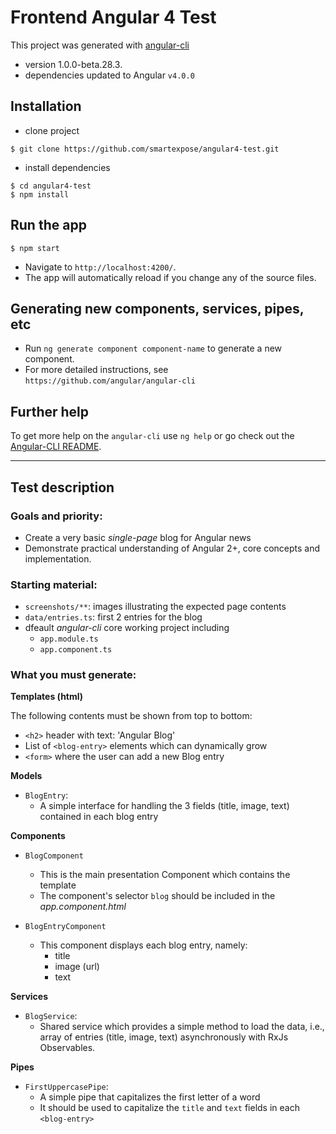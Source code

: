 # Frontend Angular 4 Test

This project was generated with [angular-cli](https://github.com/angular/angular-cli)

- version 1.0.0-beta.28.3.
- dependencies updated to Angular `v4.0.0`

## Installation

- clone project
```
$ git clone https://github.com/smartexpose/angular4-test.git
```

- install dependencies
```
$ cd angular4-test
$ npm install
```


## Run the app
```
$ npm start
```

- Navigate to `http://localhost:4200/`. 
- The app will automatically reload if you change any of the source files.

## Generating new components, services, pipes, etc

- Run `ng generate component component-name` to generate a new component.
- For more detailed instructions, see `https://github.com/angular/angular-cli`

## Further help

To get more help on the `angular-cli` use `ng help` or go check out the [Angular-CLI README](https://github.com/angular/angular-cli/blob/master/README.md).

<hr>

## Test description

### **Goals and priority:**
- Create a very basic _single-page_ blog for Angular news
- Demonstrate practical understanding of Angular 2+, core concepts and implementation.

### **Starting material:**
- `screenshots/**`: images illustrating the expected page contents
- `data/entries.ts`: first 2 entries for the blog
- dfeault _angular-cli_ core working project including
   - `app.module.ts`
   - `app.component.ts`

### **What you must generate:**

**Templates (html)**

The following contents must be shown from top to bottom:

- `<h2>` header with text: 'Angular Blog'
- List of `<blog-entry>` elements which can dynamically grow
- `<form>` where the user can add a new Blog entry

**Models**

- `BlogEntry`:
  - A simple interface for handling the 3 fields (title, image, text)
  contained in each blog entry

**Components**

- `BlogComponent`
   - This is the main presentation Component which contains the template
   - The component's selector `blog` should be included in the _app.component.html_

- `BlogEntryComponent`
   - This component displays each blog entry, namely:
      - title
      - image (url)
      - text

**Services**

- `BlogService`:
   - Shared service which provides a simple method to load the data, i.e., array of entries (title, image, text) asynchronously with RxJs Observables.

**Pipes**

- `FirstUppercasePipe`:
   - A simple pipe that capitalizes the first letter of a word
   - It should be used to capitalize the `title` and `text` fields in each `<blog-entry>`
